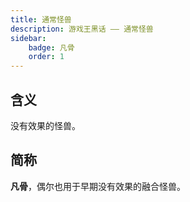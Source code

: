 ```yaml
---
title: 通常怪兽
description: 游戏王黑话 —— 通常怪兽
sidebar:
    badge: 凡骨
    order: 1
---
```


## 含义

没有效果的怪兽。

## 简称

**凡骨**，偶尔也用于早期没有效果的融合怪兽。
